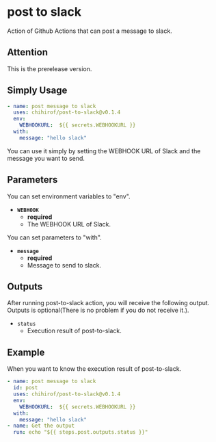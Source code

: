 # post to slack

Action of Github Actions that can post a message to slack.  


## Attention

This is the prerelease version.  


## Simply Usage

```yaml
- name: post message to slack
  uses: chihirof/post-to-slack@v0.1.4
  env:
    WEBHOOKURL:  ${{ secrets.WEBHOOKURL }}
  with:
    message: "hello slack"
```

You can use it simply by setting the WEBHOOK URL of Slack and the message you want to send.


## Parameters

You can set environment variables to "env".

- **`WEBHOOK`** 
  - **required**
  - The WEBHOOK URL of Slack.


You can set parameters to "with".

- **`message`**
  - **required**
  - Message to send to slack.


## Outputs

After running post-to-slack action, you will receive the following output.  
Outputs is optional(There is no problem if you do not receive it.).

- `status`
  - Execution result of post-to-slack.


## Example

When you want to know the execution result of post-to-slack.

```yaml
- name: post message to slack
  id: post
  uses: chihirof/post-to-slack@v0.1.4
  env:
    WEBHOOKURL:  ${{ secrets.WEBHOOKURL }}
  with:
    message: "hello slack"
- name: Get the output
  run: echo "${{ steps.post.outputs.status }}"
```
